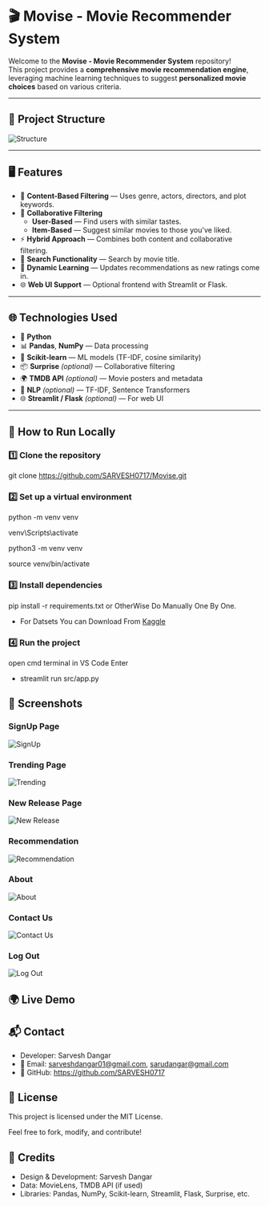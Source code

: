 # 🎬 **Movise - Movie Recommender System**

Welcome to the **Movise - Movie Recommender System** repository!  
This project provides a **comprehensive movie recommendation engine**,  
leveraging machine learning techniques to suggest **personalized movie choices** based on various criteria.

---

## 📂 **Project Structure**

![Structure](Screenshots\Screenshots\Structure.png)

---

## 🖥️ **Features**

- 🎯 **Content-Based Filtering** — Uses genre, actors, directors, and plot keywords.
- 👥 **Collaborative Filtering**
  - **User-Based** — Find users with similar tastes.
  - **Item-Based** — Suggest similar movies to those you've liked.
- ⚡ **Hybrid Approach** — Combines both content and collaborative filtering.
- 🔎 **Search Functionality** — Search by movie title.
- 🧠 **Dynamic Learning** — Updates recommendations as new ratings come in.
- 🌐 **Web UI Support** — Optional frontend with Streamlit or Flask.

---

## 🌐 **Technologies Used**

- 🐍 **Python**
- 📊 **Pandas**, **NumPy** — Data processing
- 🤖 **Scikit-learn** — ML models (TF-IDF, cosine similarity)
- 📦 **Surprise** *(optional)* — Collaborative filtering
- 🌍 **TMDB API** *(optional)* — Movie posters and metadata
- 🧠 **NLP** *(optional)* — TF-IDF, Sentence Transformers
- 🌐 **Streamlit / Flask** *(optional)* — For web UI

---

## 🚀 **How to Run Locally**

### 1️⃣ Clone the repository
git clone https://github.com/SARVESH0717/Movise.git

### 2️⃣ Set up a virtual environment
<!-- For Windows: -->
python -m venv venv  

venv\Scripts\activate 

<!-- macOS/Linux: -->
python3 -m venv venv  

source venv/bin/activate

### 3️⃣ Install dependencies

pip install -r requirements.txt or OtherWise Do Manually One By One.

- For Datsets You can Download From [Kaggle](https://www.kaggle.com/datasets/tmdb/tmdb-movie-metadata/data)

### 4️⃣ Run the project
open cmd terminal in VS Code
Enter 
- streamlit run src/app.py

## 📸 Screenshots
### SignUp Page
![SignUp](Screenshots/SignUp.png)

### Trending Page
![Trending](Screenshots/Trending.png)

### New Release Page
![New Release](Screenshots/NewReleases.png)

### Recommendation
![Recommendation](Screenshots/Recommend.png)

### About
![About](Screenshots/About.png)

### Contact Us
![Contact Us](Screenshots/ContactUs.png)

### Log Out
![Log Out](Screenshots/LogOut.png)


## 🌍 Live Demo


## 📬 Contact
- Developer: Sarvesh Dangar  
- 📧 Email: sarveshdangar01@gmail.com, sarudangar@gmail.com  
- 🔗 GitHub: https://github.com/SARVESH0717  

## 📃 License
This project is licensed under the MIT License.  

Feel free to fork, modify, and contribute!

## 🔖 Credits
- Design & Development: Sarvesh Dangar  
- Data: MovieLens, TMDB API (if used)  
- Libraries: Pandas, NumPy, Scikit-learn, Streamlit, Flask, Surprise, etc.
